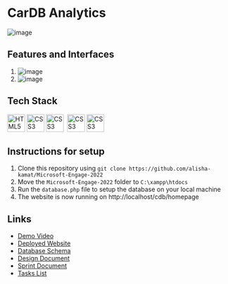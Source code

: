 # CarDB Analytics
![image](https://user-images.githubusercontent.com/84401192/170089076-b381f98a-9997-48be-8465-c447328c30ad.png)

## Features and Interfaces
1. ![image](https://user-images.githubusercontent.com/84401192/170094769-9cd03c06-c437-4886-8574-8add2538384a.png)
2. ![image](https://user-images.githubusercontent.com/84401192/170095933-cc1e04e2-ecfa-4e43-9f4e-3d950ee821fe.png)


## Tech Stack
<a href="https://www.w3.org/TR/html5/" title="HTML5"><img src="https://github.com/get-icon/geticon/raw/master/icons/html-5.svg" alt="HTML5" width="40px" height="40px"></a>
<a href="https://www.w3.org/TR/CSS/" title="CSS3"><img src="https://github.com/get-icon/geticon/raw/master/icons/css-3.svg" alt="CSS3" width="40px" height="40px"></a>
<a href="https://www.w3.org/TR/JS/" title="Javascript"><img src="https://github.com/get-icon/geticon/raw/master/icons/javascript.svg" alt="CSS3" width="40px" height="40px"></a>&nbsp;
<a href="https://www.w3.org/TR/MySQL/" title="MySQL"><img src="https://github.com/get-icon/geticon/raw/master/icons/mysql.svg" alt="CSS3" width="40px" height="40px"></a>&nbsp;<a href="https://www.w3.org/TR/Bootstrap/" title="Bootstap"><img src="https://github.com/get-icon/geticon/raw/master/icons/bootstrap.svg" alt="CSS3" width="40px" height="40px"></a>

## Instructions for setup
1. Clone this repository using ``` git clone https://github.com/alisha-kamat/Microsoft-Engage-2022 ```
2. Move the ``` Microsoft-Engage-2022 ``` folder to ```C:\xampp\htdocs  ```
3. Run the ``` database.php ``` file to setup the database on your local machine
4. The website is now running on http://localhost/cdb/homepage

## Links
<ul>
  <li><a href="">Demo Video</a></li>
  <li><a href=""><a href="">Deployed Website</a></li>
  <li><a href="">Database Schema</a></li>
  <li><a href=""><a href="">Design Document</a></li>
  <li><a href="">Sprint Document</a></li>
  <li><a href="">Tasks List</a></li>
</ul>
